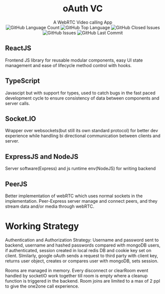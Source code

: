 <h1 align="center">oAuth VC</h1>

<p align="center">
A WebRTC Video calling App<br>
<img alt="GitHub Language Count" src="https://img.shields.io/github/languages/count/abishekdevendran/oAuthVC" />
<img alt="GitHub Top Language" src="https://img.shields.io/github/languages/top/abishekdevendran/oAuthVC" />
<img alt="GitHub Closed Issues" src="https://img.shields.io/github/issues-closed/abishekdevendran/oAuthVC" />
<img alt="GitHub Issues" src="https://img.shields.io/github/issues/abishekdevendran/oAuthVC" />
<img alt="GitHub Last Commit" src="https://img.shields.io/github/last-commit/abishekdevendran/oAuthVC" />
</p>

## ReactJS
<p>
Frontend JS library for reusable modular components, easy UI state management and ease of lifecycle method control with hooks.
</p>

## TypeScript
<p>
Javascipt but with support for types, used to catch bugs in the fast paced development cycle to ensure consistency of data between components and server calls.
</p>

## Socket.IO
<p>
Wrapper over websockets(but still its own standard protocol) for better dev experience while handling bi directional communication between clients and server.
</p>

## ExpressJS and NodeJS
<p>
Server software(Express) and js runtime env(NodeJS) for writing backend
</p>

## PeerJS
<p>
Better implementation of webRTC which uses normal sockets in the implementation. Peer-Express server manage and connect peers, and they stream data and/or media through webRTC.
</p>

# Working Strategy

<p>
Authentication and Authorization Strategy: Username and password sent to backend, username and hashed passwords compared with mongoDB users, if authenticated, session created in local redis DB and cookie key set on client. SImilarly, google oAuth sends a request to third party with client key, returns user object, creates or compares user with mongoDB, sets session.<br>

Rooms are managed in memory. Every disconnect or clearRoom event handled by socketIO work together till room is empty where a cleanup function is triggered in the backend. Room joins are limited to a max of 2 ppl to give the one2one call experience.
</p>
